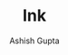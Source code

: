 ---
title: "Ink"
github: https://github.com/thinker3197/ink
demo: http://thinker3197.github.io/ink
author: Ashish Gupta
ssg:
  - Jekyll
cms:
  - No Cms
---